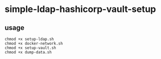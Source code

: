 # simple-ldap-hashicorp-vault-setup

## usage

````
chmod +x setup-ldap.sh
chmod +x docker-network.sh
chmod +x setup-vault.sh
chmod +x dump-data.sh

````

